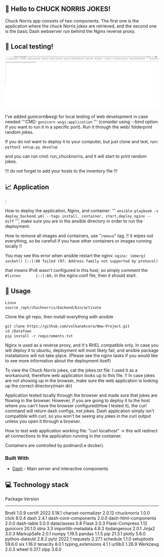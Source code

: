 ## :loudspeaker: **Hello to CHUCK NORRIS JOKES!** 

Chuck Norris app consists of two components. The first one is the application where the chuck Norris jokes are retrieved, and the second one is the basic Dash webserver run behind the Nginx reverse proxy.


## :loudspeaker: **Local testing!** 
![Image](assets/local_test.png)

I've added gunicorn&wsgi for local testing of web development in case needed '''CMD: ```gunicorn wsgi:application``` ''' (consider using --bind option if you want to run it in a specific port). Run it through the web/ folderprint random jokes. 

If you do not want to deploy it to your computer, but just clone and test, run: ``python3 setup.py develop``

and you can run cmd: run_chucknorris, and it will start to print random jokes.

!!! do not forget to add your hosts to the inventory file !!!

## :chart_with_upwards_trend: **Application** 
: 

How to deploy the application, Nginx, and container: ''' ```ansible-playbook -v deploy_backend.yml --tags install, container, start,deploy_nginx --diff``` ''', make sure you are in the ansible directory in order to run the deployment. 

How to remove all images and containers, use "```remove```" tag. !! it wipes out everything, so be carefull if you have other containers or images running locally !!

You may see this error when ansible restart the nginx: ```nginx: [emerg] socket() [::]:80 failed (97: Address family not supported by protocol)```

that means IPv6 wasn't configured in this host, so simply comment the ```#listen       [::]:80;``` in the nginx.conf file, then it should start.

## :see_no_evil: **Usage**

```
Linux
source /opt/chuchnorris/backend/bin/activate

```

Clone the git repo, then install everything with ansible

```
git clone https://github.com/volkanakcora/New-Project.git
cd /DataTown
pip install -r requirements.txt
```

Nginx is used as a reverse proxy, and it's RHEL compatible only. In case you will deploy it to ubuntu, deployment will most likely fail, and ansible package installations will not take place. (Please see the nginx tasks if you would like to see more information about the deployment itself)

To view the Chuck Norris jokes, cat the jokes.txt file. I used it as a workaround, therefore web application looks up to this file. !! In case jokes are not showing up in the browser, make sure the web application is looking up the correct directory(main dir)

Application tested locally through the browser and made sure that jokes are flowing in the browser. However, if you are going to deploy it to the host where you can't have the browser configured(How I tested it), the curl command will return dash configs, not jokes. Dash application simply isn't compatible with curl, so you won't be seeing any jokes in the curl output unless you open it through a browser. 

How to test web application working file: "curl localhost" -> this will redirect all connections to the application running in the container.

Containers are controlled by podman(I.e docker).


### Built With

- [Dash](https://dash.plot.ly/) - Main server and interactive components




## :computer: **Technology stack**

Package              Version
-------------------- -----------
Brotli               1.0.9
certifi              2022.5.18.1
charset-normalizer   2.0.12
chucknorris          1.0.0
click                8.0.4
dash                 2.4.1
dash-core-components 2.0.0
dash-html-components 2.0.0
dash-table           5.0.0
dataclasses          0.8
Flask                2.0.3
Flask-Compress       1.12
gunicorn             20.1.0
idna                 3.3
importlib-metadata   4.8.3
itsdangerous         2.0.1
Jinja2               3.0.3
MarkupSafe           2.0.1
numpy                1.19.5
pandas               1.1.5
pip                  21.3.1
plotly               5.8.0
python-dateutil      2.8.2
pytz                 2022.1
requests             2.27.1
schedule             1.1.0
setuptools           59.6.0
six                  1.16.0
tenacity             8.0.1
typing_extensions    4.1.1
urllib3              1.26.9
Werkzeug             2.0.3
wheel                0.37.1
zipp                 3.6.0

